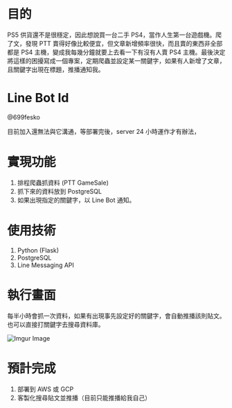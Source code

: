 # 目的
PS5 供貨還不是很穩定，因此想說買一台二手 PS4，當作人生第一台遊戲機。爬了文，發現 PTT 賣得好像比較便宜，但文章新增頻率很快，而且賣的東西非全部都是 PS4 主機，變成我每幾分鐘就要上去看一下有沒有人賣 PS4 主機。最後決定將這樣的困擾寫成一個專案，定期爬蟲並設定某一關鍵字，如果有人新增了文章，且關鍵字出現在標題，推播通知我。

# Line Bot Id
@699fesko

目前加入還無法與它溝通，等部署完後，server 24 小時運作才有辦法，

# 實現功能
1. 排程爬蟲抓資料 (PTT GameSale)
2. 抓下來的資料放到 PostgreSQL
3. 如果出現指定的關鍵字，以 Line Bot 通知。

# 使用技術
1. Python (Flask)
2. PostgreSQL
3. Line Messaging API

# 執行畫面
每半小時會抓一次資料，如果有出現事先設定好的關鍵字，會自動推播該則貼文。也可以直接打關鍵字去搜尋資料庫。

![Imgur Image](https://imgur.com/kHVpc6B.jpg)

# 預計完成
1. 部署到 AWS 或 GCP
2. 客製化搜尋貼文並推播（目前只能推播給我自己）
